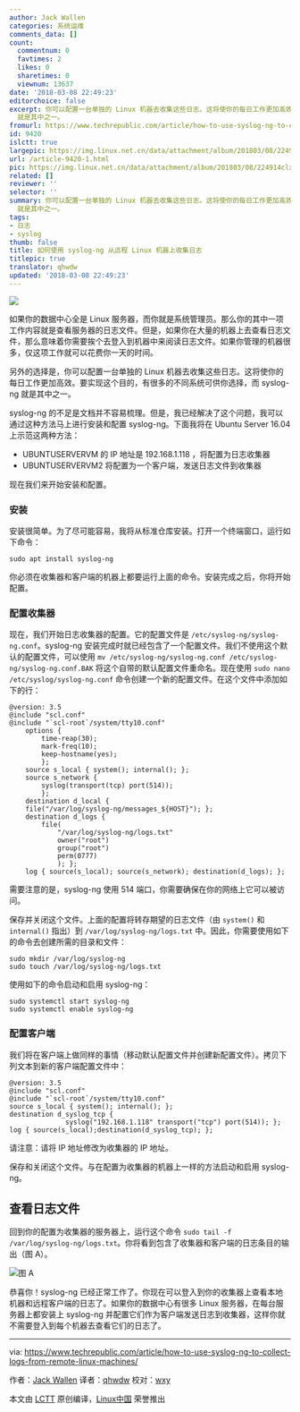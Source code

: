 ```yaml
---
author: Jack Wallen
categories: 系统运维
comments_data: []
count:
  commentnum: 0
  favtimes: 2
  likes: 0
  sharetimes: 0
  viewnum: 13637
date: '2018-03-08 22:49:23'
editorchoice: false
excerpt: 你可以配置一台单独的 Linux 机器去收集这些日志。这将使你的每日工作更加高效。要实现这个目的，有很多的不同系统可供你选择，而 syslog-ng
  就是其中之一。
fromurl: https://www.techrepublic.com/article/how-to-use-syslog-ng-to-collect-logs-from-remote-linux-machines/
id: 9420
islctt: true
largepic: https://img.linux.net.cn/data/attachment/album/201803/08/224914clxpxmjbvxpj8j8e.jpg
url: /article-9420-1.html
pic: https://img.linux.net.cn/data/attachment/album/201803/08/224914clxpxmjbvxpj8j8e.jpg.thumb.jpg
related: []
reviewer: ''
selector: ''
summary: 你可以配置一台单独的 Linux 机器去收集这些日志。这将使你的每日工作更加高效。要实现这个目的，有很多的不同系统可供你选择，而 syslog-ng
  就是其中之一。
tags:
- 日志
- syslog
thumb: false
title: 如何使用 syslog-ng 从远程 Linux 机器上收集日志
titlepic: true
translator: qhwdw
updated: '2018-03-08 22:49:23'
---
```


![](/data/attachment/album/201803/08/224914clxpxmjbvxpj8j8e.jpg)


如果你的数据中心全是 Linux 服务器，而你就是系统管理员。那么你的其中一项工作内容就是查看服务器的日志文件。但是，如果你在大量的机器上去查看日志文件，那么意味着你需要挨个去登入到机器中来阅读日志文件。如果你管理的机器很多，仅这项工作就可以花费你一天的时间。


另外的选择是，你可以配置一台单独的 Linux 机器去收集这些日志。这将使你的每日工作更加高效。要实现这个目的，有很多的不同系统可供你选择，而 syslog-ng 就是其中之一。


syslog-ng 的不足是文档并不容易梳理。但是，我已经解决了这个问题，我可以通过这种方法马上进行安装和配置 syslog-ng。下面我将在 Ubuntu Server 16.04 上示范这两种方法：


* UBUNTUSERVERVM 的 IP 地址是 192.168.1.118 ，将配置为日志收集器
* UBUNTUSERVERVM2 将配置为一个客户端，发送日志文件到收集器


现在我们来开始安装和配置。


### 安装


安装很简单。为了尽可能容易，我将从标准仓库安装。打开一个终端窗口，运行如下命令：



```
sudo apt install syslog-ng

```

你必须在收集器和客户端的机器上都要运行上面的命令。安装完成之后，你将开始配置。


### 配置收集器


现在，我们开始日志收集器的配置。它的配置文件是 `/etc/syslog-ng/syslog-ng.conf`。syslog-ng 安装完成时就已经包含了一个配置文件。我们不使用这个默认的配置文件，可以使用 `mv /etc/syslog-ng/syslog-ng.conf /etc/syslog-ng/syslog-ng.conf.BAK` 将这个自带的默认配置文件重命名。现在使用 `sudo nano /etc/syslog/syslog-ng.conf` 命令创建一个新的配置文件。在这个文件中添加如下的行：



```
@version: 3.5
@include "scl.conf"
@include "`scl-root`/system/tty10.conf"
    options {
        time-reap(30);
        mark-freq(10);
        keep-hostname(yes);
        };
    source s_local { system(); internal(); };
    source s_network {
        syslog(transport(tcp) port(514));
        };
    destination d_local {
    file("/var/log/syslog-ng/messages_${HOST}"); };
    destination d_logs {
        file(
            "/var/log/syslog-ng/logs.txt"
            owner("root")
            group("root")
            perm(0777)
            ); };
    log { source(s_local); source(s_network); destination(d_logs); };

```

需要注意的是，syslog-ng 使用 514 端口，你需要确保在你的网络上它可以被访问。


保存并关闭这个文件。上面的配置将转存期望的日志文件（由 `system()` 和 `internal()` 指出）到 `/var/log/syslog-ng/logs.txt` 中。因此，你需要使用如下的命令去创建所需的目录和文件：



```
sudo mkdir /var/log/syslog-ng
sudo touch /var/log/syslog-ng/logs.txt

```

使用如下的命令启动和启用 syslog-ng：



```
sudo systemctl start syslog-ng
sudo systemctl enable syslog-ng

```

### 配置客户端


我们将在客户端上做同样的事情（移动默认配置文件并创建新配置文件）。拷贝下列文本到新的客户端配置文件中：



```
@version: 3.5
@include "scl.conf"
@include "`scl-root`/system/tty10.conf"
source s_local { system(); internal(); };
destination d_syslog_tcp {
              syslog("192.168.1.118" transport("tcp") port(514)); };
log { source(s_local);destination(d_syslog_tcp); };

```

请注意：请将 IP 地址修改为收集器的 IP 地址。


保存和关闭这个文件。与在配置为收集器的机器上一样的方法启动和启用 syslog-ng。


查看日志文件
------


回到你的配置为收集器的服务器上，运行这个命令 `sudo tail -f /var/log/syslog-ng/logs.txt`。你将看到包含了收集器和客户端的日志条目的输出（图 A）。


![图 A](/data/attachment/album/201803/08/224926s0hn2grvvv03c933.jpg)


恭喜你！syslog-ng 已经正常工作了。你现在可以登入到你的收集器上查看本地机器和远程客户端的日志了。如果你的数据中心有很多 Linux 服务器，在每台服务器上都安装上 syslog-ng 并配置它们作为客户端发送日志到收集器，这样你就不需要登入到每个机器去查看它们的日志了。




---


via: <https://www.techrepublic.com/article/how-to-use-syslog-ng-to-collect-logs-from-remote-linux-machines/>


作者：[Jack Wallen](%5B1%5D:https://tr1.cbsistatic.com/hub/i/r/2017/01/11/51204409-68e0-49b8-a637-01af26be85f6/resize/770x/688dfedad4ed30ec4baf548c2adb8cd4/linuxhero.jpg) 译者：[qhwdw](https://github.com/qhwdw) 校对：[wxy](https://github.com/wxy)


本文由 [LCTT](https://github.com/LCTT/TranslateProject) 原创编译，[Linux中国](https://linux.cn/) 荣誉推出